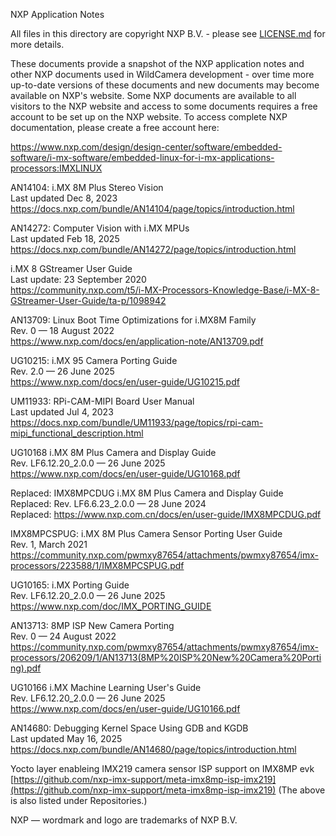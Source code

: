 NXP Application Notes

All files in this directory are copyright NXP B.V. - please see [LICENSE.md](LICENSE.md) for more details.

These documents provide a snapshot of the NXP application notes and other NXP documents used in WildCamera development - over time more up-to-date versions of these documents and new documents may become available on NXP's website. Some NXP documents are available to all visitors to the NXP website and access to some documents requires a free account to be set up on the NXP website. To access complete NXP documentation, please create a free account here:

https://www.nxp.com/design/design-center/software/embedded-software/i-mx-software/embedded-linux-for-i-mx-applications-processors:IMXLINUX

AN14104: i.MX 8M Plus Stereo Vision\
Last updated Dec 8, 2023\
https://docs.nxp.com/bundle/AN14104/page/topics/introduction.html

AN14272: Computer Vision with i.MX MPUs\
Last updated Feb 18, 2025\
https://docs.nxp.com/bundle/AN14272/page/topics/introduction.html

i.MX 8 GStreamer User Guide\
Last update: ‎23 September 2020\
https://community.nxp.com/t5/i-MX-Processors-Knowledge-Base/i-MX-8-GStreamer-User-Guide/ta-p/1098942

AN13709: Linux Boot Time Optimizations for i.MX8M Family\
Rev. 0 — 18 August 2022\
https://www.nxp.com/docs/en/application-note/AN13709.pdf

UG10215: i.MX 95 Camera Porting Guide\
Rev. 2.0 — 26 June 2025\
https://www.nxp.com/docs/en/user-guide/UG10215.pdf

UM11933: RPi-CAM-MIPI Board User Manual\
Last updated Jul 4, 2023\
https://docs.nxp.com/bundle/UM11933/page/topics/rpi-cam-mipi_functional_description.html

UG10168 i.MX 8M Plus Camera and Display Guide\
Rev. LF6.12.20_2.0.0 — 26 June 2025\
https://www.nxp.com/docs/en/user-guide/UG10168.pdf

Replaced: IMX8MPCDUG i.MX 8M Plus Camera and Display Guide\
Replaced: Rev. LF6.6.23_2.0.0 — 28 June 2024\
Replaced: https://www.nxp.com.cn/docs/en/user-guide/IMX8MPCDUG.pdf

IMX8MPCSPUG: i.MX 8M Plus Camera Sensor Porting User Guide\
Rev. 1, March 2021\
https://community.nxp.com/pwmxy87654/attachments/pwmxy87654/imx-processors/223588/1/IMX8MPCSPUG.pdf

UG10165: i.MX Porting Guide\
Rev. LF6.12.20_2.0.0 — 26 June 2025\
https://www.nxp.com/doc/IMX_PORTING_GUIDE

AN13713: 8MP ISP New Camera Porting\
Rev. 0 — 24 August 2022\
https://community.nxp.com/pwmxy87654/attachments/pwmxy87654/imx-processors/206209/1/AN13713(8MP%20ISP%20New%20Camera%20Porting).pdf

UG10166 i.MX Machine Learning User's Guide\
Rev. LF6.12.20_2.0.0 — 26 June 2025\
https://www.nxp.com/docs/en/user-guide/UG10166.pdf

AN14680: Debugging Kernel Space Using GDB and KGDB\
Last updated May 16, 2025\
https://docs.nxp.com/bundle/AN14680/page/topics/introduction.html

Yocto layer enableing IMX219 camera sensor ISP support on IMX8MP evk
[https://github.com/nxp-imx-support/meta-imx8mp-isp-imx219](https://github.com/nxp-imx-support/meta-imx8mp-isp-imx219)
(The above is also listed under Repositories.)

NXP — wordmark and logo are trademarks of NXP B.V.
